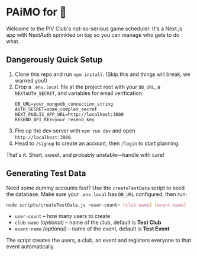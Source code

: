 # PAiMO for 🏸

Welcome to the PIV Club's not-so-serious game scheduler. It's a Next.js app with NextAuth sprinkled on top so you can manage who gets to do what.

## Dangerously Quick Setup
1. Clone this repo and run `npm install`. (Skip this and things will break, we warned you!)
2. Drop a `.env.local` file at the project root with your `DB_URL`, a `NEXTAUTH_SECRET`, and variables for email verification:
   ```env
   DB_URL=your_mongodb_connection_string
   AUTH_SECRET=some_complex_secret
   NEXT_PUBLIC_APP_URL=http://localhost:3000
   RESEND_API_KEY=your_resend_key
   ```
3. Fire up the dev server with `npm run dev` and open `http://localhost:3000`.
4. Head to `/signup` to create an account, then `/login` to start planning.

That's it. Short, sweet, and probably unstable—handle with care!

## Generating Test Data
Need some dummy accounts fast? Use the `createTestData` script to seed the
database. Make sure your `.env.local` has `DB_URL` configured, then run:

```bash
node scripts/createTestData.js <user-count> [club-name] [event-name]
```

- `user-count` – how many users to create
- `club-name` *(optional)* – name of the club, default is **Test Club**
- `event-name` *(optional)* – name of the event, default is **Test Event**

The script creates the users, a club, an event and registers everyone to that
event automatically.

